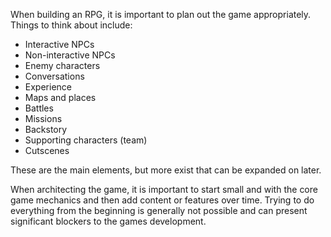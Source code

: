 When building an RPG, it is important to plan out the game appropriately. Things to think about include:

- Interactive NPCs
- Non-interactive NPCs
- Enemy characters
- Conversations
- Experience
- Maps and places
- Battles
- Missions
- Backstory
- Supporting characters (team)
- Cutscenes

These are the main elements, but more exist that can be expanded on later.

When architecting the game, it is important to start small and with the core game mechanics and then add content or features over time. Trying to do everything from the beginning is generally not possible and can present significant blockers to the games development.

